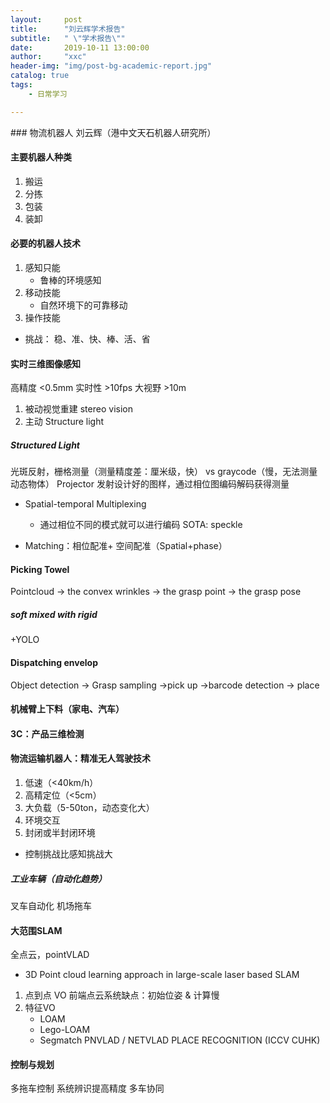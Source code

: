 ```yaml
---
layout:     post
title:      "刘云辉学术报告"
subtitle:   " \"学术报告\""
date:       2019-10-11 13:00:00
author:     "xxc"
header-img: "img/post-bg-academic-report.jpg"
catalog: true
tags:
    - 日常学习

---
```

<head>
    <script src="https://cdn.mathjax.org/mathjax/latest/MathJax.js?config=TeX-AMS-MML_HTMLorMML" type="text/javascript"></script>
    <script type="text/x-mathjax-config">
        MathJax.Hub.Config({
            tex2jax: {
            skipTags: ['script', 'noscript', 'style', 'textarea', 'pre'],
            inlineMath: [['$','$']]
            }
        });
    </script>
</head>
### 物流机器人
刘云辉（港中文天石机器人研究所）

#### 主要机器人种类
1. 搬运
2. 分拣
3. 包装
4. 装卸

#### 必要的机器人技术
1. 感知只能
    - 鲁棒的环境感知
2. 移动技能
    - 自然环境下的可靠移动
3. 操作技能
- 挑战： 稳、准、快、棒、活、省

#### 实时三维图像感知
高精度 <0.5mm
实时性 >10fps
大视野 >10m
1. 被动视觉重建 stereo vision
2. 主动 Structure light

##### Structured Light
光斑反射，栅格测量（测量精度差：厘米级，快）
vs 
graycode（慢，无法测量动态物体）
Projector 发射设计好的图样，通过相位图编码解码获得测量
- Spatial-temporal Multiplexing
    - 通过相位不同的模式就可以进行编码
SOTA: speckle

- Matching：相位配准+ 空间配准（Spatial+phase）

#### Picking Towel
Pointcloud -> the convex wrinkles -> the grasp point -> the grasp pose

##### soft mixed with rigid
+YOLO 

#### Dispatching envelop
Object detection -> Grasp sampling ->pick up ->barcode detection -> place

#### 机械臂上下料（家电、汽车）
#### 3C：产品三维检测
#### 物流运输机器人：精准无人驾驶技术
1. 低速（<40km/h）
2. 高精定位（<5cm）
3. 大负载（5-50ton，动态变化大）
4. 环境交互
5. 封闭或半封闭环境
- 控制挑战比感知挑战大
##### 工业车辆（自动化趋势）
叉车自动化
机场拖车

#### 大范围SLAM
全点云，pointVLAD
- 3D Point cloud learning approach in large-scale laser based SLAM
1. 点到点 VO 前端点云系统缺点：初始位姿 & 计算慢
2. 特征VO
    - LOAM
    - Lego-LOAM
    - Segmatch
PNVLAD / NETVLAD
PLACE RECOGNITION (ICCV CUHK)

#### 控制与规划
多拖车控制
系统辨识提高精度
多车协同